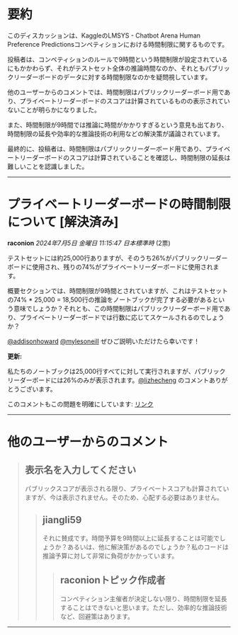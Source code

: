 # 要約 
このディスカッションは、KaggleのLMSYS - Chatbot Arena Human Preference Predictionsコンペティションにおける時間制限に関するものです。

投稿者は、コンペティションのルールで9時間という時間制限が設定されているにもかかわらず、それがテストセット全体の推論時間なのか、それともパブリックリーダーボードのデータに対する時間制限なのかを疑問視しています。

他のユーザーからのコメントでは、時間制限はパブリックリーダーボード用であり、プライベートリーダーボードのスコアは計算されているものの表示されていないことが明らかになりました。

また、時間制限が9時間では推論に時間がかかりすぎるという意見も出ており、時間制限の延長や効率的な推論技術の利用などの解決策が議論されています。

最終的に、投稿者は、時間制限はパブリックリーダーボード用であり、プライベートリーダーボードのスコアは計算されていることを確認し、時間制限の延長は難しいことを認識しました。


---
# プライベートリーダーボードの時間制限について [解決済み]

**raconion** *2024年7月5日 金曜日 11:15:47 日本標準時* (2票)

テストセットには約25,000行ありますが、そのうち26%がパブリックリーダーボードに使用され、残りの74%がプライベートリーダーボードに使用されます。

概要セクションでは、時間制限が9時間とされていますが、これはテストセットの74% * 25,000 = 18,500行の推論をノートブックが完了する必要があるという意味でしょうか？それとも、この時間制限はパブリックリーダーボード用であり、プライベートリーダーボードでは行数に応じてスケールされるのでしょうか？

[@addisonhoward](https://www.kaggle.com/addisonhoward) [@mylesoneill](https://www.kaggle.com/mylesoneill) ぜひご説明いただけたら幸いです！

**更新:**

私たちのノートブックは25,000行すべてに対して実行されますが、パブリックリーダーボードには26%のみが表示されます。[@lizhecheng](https://www.kaggle.com/lizhecheng) のコメントありがとうございます。

このコメントもこの問題を明確にしています: [リンク](https://www.kaggle.com/competitions/lmsys-chatbot-arena/discussion/516995#2904512)

---
# 他のユーザーからのコメント

> ## 表示名を入力してください
> 
> パブリックスコアが表示される限り、プライベートスコアも計算されていますが、今は表示されません。そのため、心配する必要はありません。
> 
> 
> 
> > ## jiangli59
> > 
> > それに賛成です。時間予算を9時間以上に延長することは可能でしょうか？あるいは、他に解決策があるのでしょうか？私のコードは推論予算に対して非常に負荷がかかっています。
> > 
> > 
> > 
> > > ## raconionトピック作成者
> > > 
> > > コンペティション主催者が決定しない限り、時間制限を延長することはできないと思います。ただし、効率的な推論技術など、回避策はあります。
> > > 
> > > 
> > > 
---

